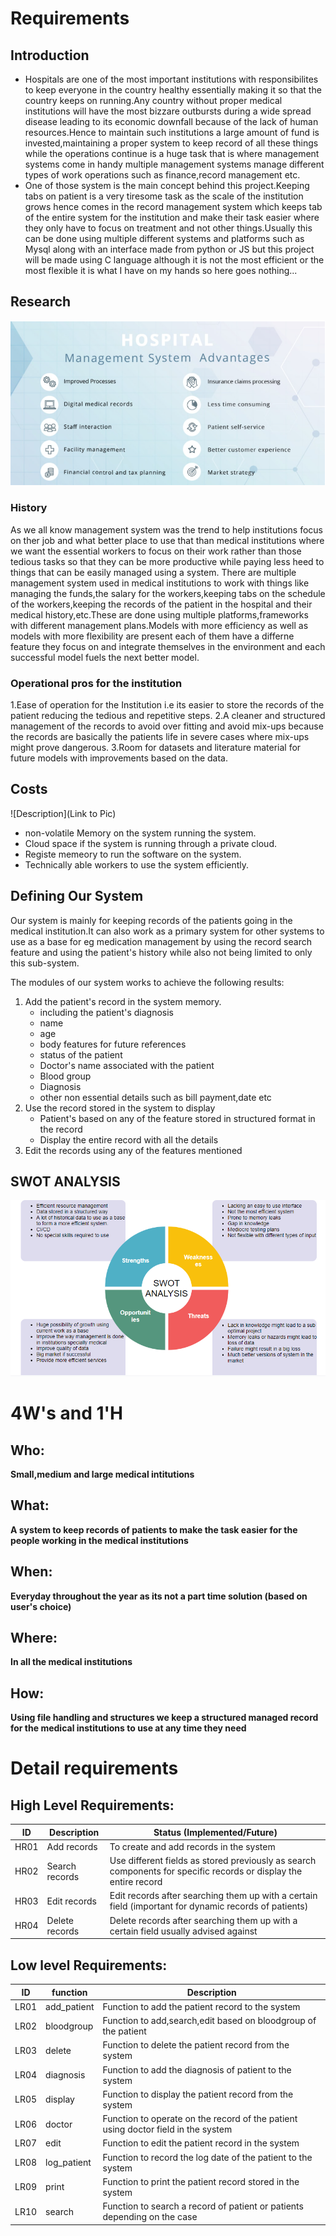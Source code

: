 # Requirements
## Introduction
* Hospitals are one of the most important institutions with responsibilites to keep everyone in the country healthy essentially making it so that the country keeps on running.Any country without proper medical institutions will have the most bizzare outbursts during a wide spread disease leading to its economic downfall because of the lack of human resources.Hence to maintain such institutions a large amount of fund is invested,maintaining a proper system to keep record of all these things while the operations continue is a huge task that is where management systems come in handy multiple management systems manage different types of work operations such as finance,record management etc.
* One of those system is the main concept behind this project.Keeping tabs on patient is a very tiresome task as the scale of the institution grows hence comes in the record management system which keeps tab of the entire system for the institution and make their task easier where they only have to focus on treatment and not other things.Usually this can be done using multiple different systems and platforms such as Mysql along with an interface made from python or JS but this project will be made using C language although it is not the most efficient or the most flexible it is what I have on my hands so here goes nothing...                                      


## Research
![Management_Services](https://github.com/256209/LNT_Mini_Project/blob/main/1_Requirements/Management.PNG)
### History
As we all know management system was the trend to help institutions focus on ther job and what better place to use that than medical institutions where we want the essential workers to focus on their work rather than those tedious tasks so that they can be more productive while paying less heed to things that can be easily managed using a system.
There are multiple management system used in medical institutions to work with things like managing the funds,the salary for the workers,keeping tabs on the schedule of the workers,keeping the records of the patient in the hospital and their medical history,etc.These are done using multiple platforms,frameworks with different management plans.Models with more efficiency as well as models with more flexibility are present each of them have a differne feature they focus on and integrate themselves in the environment and each successful model fuels the next better model.

### Operational pros for the institution

1.Ease of operation for the Institution i.e its easier to store the records of the patient reducing the tedious and repetitive steps.
2.A cleaner and structured management of the records to avoid over fitting and avoid mix-ups because the records are basically the patients life in severe cases where mix-ups might prove dangerous.
3.Room for datasets and literature material for future models with improvements based on the data.

## Costs
![Description](Link to Pic)
* non-volatile Memory on the system running the system. 
* Cloud space if the system is running through a private cloud.
* Registe memeory to run the software on the system.
* Technically able workers to use the system efficiently.
## Defining Our System

Our system is mainly for keeping records of the patients going in the medical institution.It can also work as a primary system for other systems to use as a base for eg medication management by using the record search feature and using the patient's history while also not being limited to only this sub-system.

The modules of our system works to achieve the following results:
1. Add the patient's record in the system memory.
    * including the patient's diagnosis
    * name
    * age
    * body features for future references
    * status of the patient
    * Doctor's name associated with the patient
    * Blood group
    * Diagnosis
    * other non essential details such as bill payment,date etc
2. Use the record stored in the system to display
    * Patient's based on any of the feature stored in structured format in the record
    * Display the entire record with all the details
3. Edit the records using any of the features mentioned


## SWOT ANALYSIS
![SWOT-ANALYSIS](https://github.com/256209/LNT_Mini_Project/blob/main/1_Requirements/swot.PNG)

# 4W&#39;s and 1&#39;H

## Who:

**Small,medium and large medical intitutions** 

## What:

**A system to keep records of patients to make the task easier for the people working in the medical institutions** 

## When:

**Everyday throughout the year as its not a part time solution (based on user's choice)**

## Where:

**In all the medical institutions**

## How:

**Using file handling and structures we keep a structured managed record for the medical institutions to use at any time they need**

# Detail requirements
## High Level Requirements:
 
 |ID | Description | Status (Implemented/Future) |
 | ----- | ----- | ----- |
 | HR01 | Add records | To create and add records in the system |
 | HR02 | Search records | Use different fields as stored previously as search components for specific records or display the entire record |
 | HR03 | Edit records | Edit records after searching them up with a certain field (important for dynamic records of patients) |
 | HR04 | Delete records | Delete records after searching them up with a certain field usually advised against |

##  Low level Requirements:

| ID | function | Description |
| --- | --- | ---|
| LR01 | add_patient | Function to add the patient record to the system |
| LR02 | bloodgroup | Function to add,search,edit based on bloodgroup of the patient |
| LR03 | delete | Function to delete the patient record from the system |
| LR04 | diagnosis | Function to add the diagnosis of patient to the system |
| LR05 | display | Function to display the patient record from the system |
| LR06 | doctor | Function to operate on the record of the patient using doctor field in the system |
| LR07 | edit | Function to edit the patient record in the system |
| LR08 | log_patient | Function to record the log date of the patient to the system |
| LR09 | print | Function to print the patient record stored in the system |
| LR10 | search | Function to search a record of patient or patients depending on the case |
